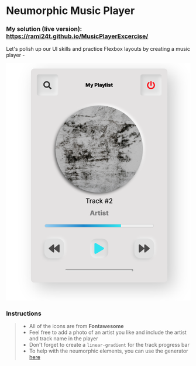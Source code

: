 # Neumorphic Music Player

### My solution (live version): https://rami24t.github.io/MusicPlayerExcercise/

Let's polish up our UI skills and practice Flexbox layouts by creating a music player -

![reference image](assets/reference-image.png)

### Instructions

> - All of the icons are from **Fontawesome**
> - Feel free to add a photo of an artist you like and include the artist and track name in the player
> - Don't forget to create a `linear-gradient` for the track progress bar
> - To help with the neumorphic elements, you can use the generator [here](https://neumorphism.io/#e0e0e0)
